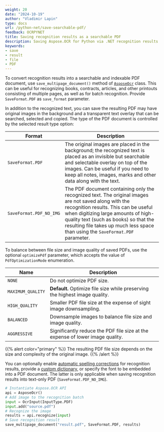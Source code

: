 ```yaml
---
weight: 20
date: "2024-10-19"
author: "Vladimir Lapin"
type: docs
url: /python-net/save-searchable-pdf/
feedback: OCRPYNET
title: Saving recognition results as a searchable PDF
description: Saving Aspose.OCR for Python via .NET recognition results as a searchable and indexable PDF document.
keywords:
- save
- result
- file
- PDF
---
```


To convert recognition results into a searchable and indexable PDF document, use `save_multipage_document()` method of [`AsposeOcr`](https://reference.aspose.com/ocr/python-net/aspose.ocr/asposeocr/) class. This can be useful for recognizing books, contracts, articles, and other printouts consisting of multiple pages, as well as for batch recognition. Provide `SaveFormat.PDF` as `save_format` parameter.

In addition to the recognized text, you can save the resulting PDF may have original images in the background and a transparent text overlay that can be searched, selected and copied. The type of the PDF document is controlled by the selected result type option:

Format | Description
------ | -----------
`SaveFormat.PDF` | The original images are placed in the background; the recognized text is placed as an invisible but searchable and selectable overlay on top of the images. Can be useful if you need to keep all notes, images, marks and other data along with the text.
`SaveFormat.PDF_NO_IMG` | The PDF document containing only the recognized text. The original images are not saved along with the recognition results. This can be useful when digitizing large amounts of high-quality text (such as books) so that the resulting file takes up much less space than using the `SaveFormat.PDF` parameter.

To balance between file size and image quality of saved PDFs, use the optional `optimizePdf` parameter, which accepts the value of `PdfOptimizationMode` enumeration.

Name              | Description
----------------- | -----------
`NONE`            | Do not optimize PDF size.
`MAXIMUM_QUALITY` | **Default.** Optimize file size while preserving the highest image quality.
`HIGH_QUALITY`    | Smaller PDF file size at the expense of sight image downsampling.
`BALANCED`        | Downsample images to balance file size and image quality.
`AGGRESSIVE`      | Significantly reduce the PDF file size at the expense of lower image quality.

{{% alert color="primary" %}}
The resulting PDF file size depends on the size and complexity of the original image.
{{% /alert %}}

You can optionally enable [automatic spelling corrections](/ocr/python-net/automatic-spelling-correction/) for recognition results, provide a [custom dictionary](/ocr/python-net/dictionaries/), or specify the font to be embedded into a PDF document. The latter is only applicable when saving recognition results into text-only PDF (`SaveFormat.PDF_NO_IMG`).

```python
# Instantiate Aspose.OCR API
api = AsposeOcr()
# Add image to the recognition batch
input = OcrInput(InputType.PDF)
input.add("source.pdf")
# Recognize the image
results = api.recognize(input)
# Save recognition result
save_multipage_document("result.pdf", SaveFormat.PDF, results)
```
